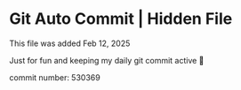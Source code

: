 # Git Auto Commit | Hidden File

This file was added Feb 12, 2025

Just for fun and keeping my daily git commit active 🤪

commit number: 530369
